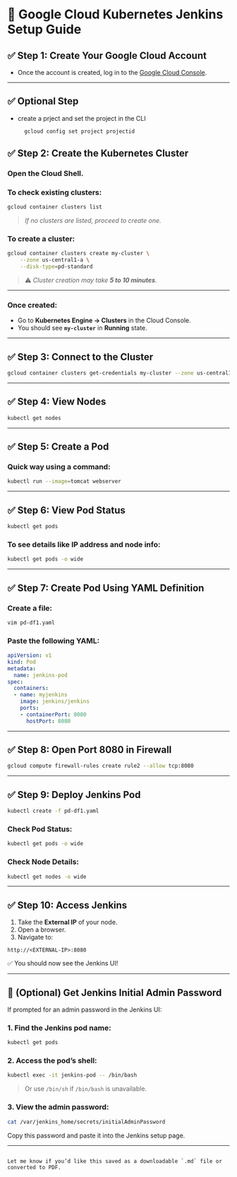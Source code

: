# 🚀 Google Cloud Kubernetes Jenkins Setup Guide

## ✅ Step 1: Create Your Google Cloud Account

- Once the account is created, log in to the [Google Cloud Console](https://console.cloud.google.com/).
---

## ✅ Optional Step

- create a prject and set the project in the CLI
  
  ```bash
    gcloud config set project projectid
    ````
  
## ✅ Step 2: Create the Kubernetes Cluster

### Open the Cloud Shell.

### To check existing clusters:
```bash
gcloud container clusters list
````

> *If no clusters are listed, proceed to create one.*

### To create a cluster:

```bash
gcloud container clusters create my-cluster \
    --zone us-central1-a \
    --disk-type=pd-standard
```

> ⚠️ *Cluster creation may take **5 to 10 minutes**.*

---

### Once created:

* Go to **Kubernetes Engine → Clusters** in the Cloud Console.
* You should see **`my-cluster`** in **Running** state.

---

## ✅ Step 3: Connect to the Cluster

```bash
gcloud container clusters get-credentials my-cluster --zone us-central1-a
```

---

## ✅ Step 4: View Nodes

```bash
kubectl get nodes
```

---

## ✅ Step 5: Create a Pod

### Quick way using a command:

```bash
kubectl run --image=tomcat webserver
```

---

## ✅ Step 6: View Pod Status

```bash
kubectl get pods
```

### To see details like IP address and node info:

```bash
kubectl get pods -o wide
```

---

## ✅ Step 7: Create Pod Using YAML Definition

### Create a file:

```bash
vim pd-df1.yaml
```

### Paste the following YAML:

```yaml
apiVersion: v1
kind: Pod
metadata:
  name: jenkins-pod
spec:
  containers:
  - name: myjenkins
    image: jenkins/jenkins
    ports:
    - containerPort: 8080
      hostPort: 8080
```

---

## ✅ Step 8: Open Port 8080 in Firewall

```bash
gcloud compute firewall-rules create rule2 --allow tcp:8080
```

---

## ✅ Step 9: Deploy Jenkins Pod

```bash
kubectl create -f pd-df1.yaml
```

### Check Pod Status:

```bash
kubectl get pods -o wide
```

### Check Node Details:

```bash
kubectl get nodes -o wide
```

---

## ✅ Step 10: Access Jenkins

1. Take the **External IP** of your node.
2. Open a browser.
3. Navigate to:

```
http://<EXTERNAL-IP>:8080
```

✅ You should now see the Jenkins UI!

---

## 🔐 (Optional) Get Jenkins Initial Admin Password

If prompted for an admin password in the Jenkins UI:

### 1. Find the Jenkins pod name:

```bash
kubectl get pods
```

### 2. Access the pod’s shell:

```bash
kubectl exec -it jenkins-pod -- /bin/bash
```

> Or use `/bin/sh` if `/bin/bash` is unavailable.

### 3. View the admin password:

```bash
cat /var/jenkins_home/secrets/initialAdminPassword
```

Copy this password and paste it into the Jenkins setup page.

---

```

Let me know if you’d like this saved as a downloadable `.md` file or converted to PDF.
```
